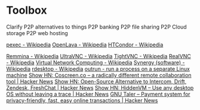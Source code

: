 # Toolbox

Clarify P2P alternatives to things
  P2P banking
  P2P file sharing
  P2P Cloud storage
  P2P web hosting

[pexec - Wikipedia](https://en.wikipedia.org/wiki/Pexec)
[OpenLava - Wikipedia](https://en.wikipedia.org/wiki/OpenLava)
[HTCondor - Wikipedia](https://en.wikipedia.org/wiki/HTCondor)

[Remmina - Wikipedia](https://en.wikipedia.org/wiki/Remmina)
[UltraVNC - Wikipedia](https://en.wikipedia.org/wiki/UltraVNC)
[TightVNC - Wikipedia](https://en.wikipedia.org/wiki/TightVNC)
[RealVNC - Wikipedia](https://en.wikipedia.org/wiki/RealVNC)
[Virtual Network Computing - Wikipedia](https://en.wikipedia.org/wiki/Virtual_Network_Computing)
[Synergy (software) - Wikipedia](https://en.wikipedia.org/wiki/Synergy_(software))
[rdesktop - Wikipedia](https://en.wikipedia.org/wiki/Rdesktop)
[outrun - run a process on a separate Linux machine](https://github.com/Overv/outrun)
[Show HN: Coscreen.co – a radically different remote collaboration tool | Hacker News](https://news.ycombinator.com/item?id=21639525)
[Show HN: Open-Source Alternative to Intercom, Drift, Zendesk, FreshChat | Hacker News](https://news.ycombinator.com/item?id=21559139)
[Show HN: HiddenVM – Use any desktop OS without leaving a trace | Hacker News](https://news.ycombinator.com/item?id=22492343)
[GNU Taler – Payment system for privacy-friendly, fast, easy online transactions | Hacker News](https://news.ycombinator.com/item?id=26261314)
